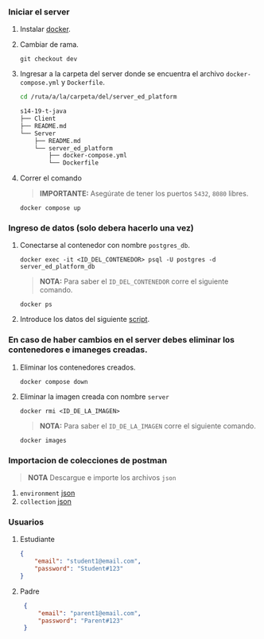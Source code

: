### Iniciar el server

1. Instalar [docker](https://www.docker.com/products/docker-desktop/).

2. Cambiar de rama.

    ```
    git checkout dev
    ```

3. Ingresar a la carpeta del server donde se encuentra el archivo `docker-compose.yml` y `Dockerfile`.

    ```bash
    cd /ruta/a/la/carpeta/del/server_ed_platform
    ```
    ```md
    s14-19-t-java
    ├── Client
    ├── README.md
    └── Server
        ├── README.md
        └── server_ed_platform
            ├── docker-compose.yml
            └── Dockerfile
    ```
4. Correr el comando

    > **IMPORTANTE:** Asegúrate de tener los puertos `5432`, `8080` libres.

    ```
    docker compose up
    ```

### Ingreso de datos (solo debera hacerlo una vez)

1. Conectarse al contenedor con nombre `postgres_db`.

    ```
    docker exec -it <ID_DEL_CONTENEDOR> psql -U postgres -d server_ed_platform_db
    ```

    > **NOTA:** Para saber el `ID_DEL_CONTENEDOR` corre el siguiente comando.

    ```
    docker ps
    ```

2. Introduce los datos del siguiente [script](https://github.com/No-Country/s14-19-t-java/blob/dev/Server/server_ed_platform/data.sql).

### En caso de haber cambios en el server debes eliminar los contenedores e imaneges creadas.

1. Eliminar los contenedores creados.

    ```
    docker compose down
    ```

2. Eliminar la imagen creada con nombre `server`

    ```
    docker rmi <ID_DE_LA_IMAGEN> 
    ```
    
    > **NOTA:** Para saber el `ID_DE_LA_IMAGEN` corre el siguiente comando.

    ```
    docker images
    ```
### Importacion de colecciones de postman
> **NOTA** Descargue e importe los archivos `json`
1. `environment` [json](https://github.com/No-Country/s14-19-t-java/blob/dev-backend-xonlinex/Server/Server_Ed_platform.postman_environment.json)
2. `collection` [json](https://github.com/No-Country/s14-19-t-java/blob/dev-backend-xonlinex/Server/Server_Ed_Requests.postman_collection.json)

### Usuarios
1. Estudiante
   
    ```json
    {
        "email": "student1@email.com",
        "password": "Student#123"
    }
    ```
2. Padre

   ```json
    {
        "email": "parent1@email.com",
        "password": "Parent#123"
    }
    ```
